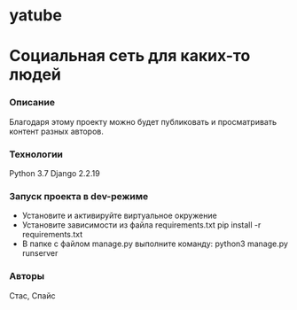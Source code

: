 # yatube

# Социальная сеть для каких-то людей

### Описание
Благодаря этому проекту можно будет публиковать и просматривать контент разных авторов.

### Технологии
Python 3.7
Django 2.2.19

### Запуск проекта в dev-режиме
* Установите и активируйте виртуальное окружение
* Установите зависимости из файла requirements.txt
pip install -r requirements.txt
* В папке с файлом manage.py выполните команду:
python3 manage.py runserver

### Авторы
Стас, Cпайс